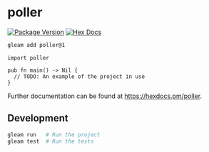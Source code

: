 # poller

[![Package Version](https://img.shields.io/hexpm/v/poller)](https://hex.pm/packages/poller)
[![Hex Docs](https://img.shields.io/badge/hex-docs-ffaff3)](https://hexdocs.pm/poller/)

```sh
gleam add poller@1
```
```gleam
import poller

pub fn main() -> Nil {
  // TODO: An example of the project in use
}
```

Further documentation can be found at <https://hexdocs.pm/poller>.

## Development

```sh
gleam run   # Run the project
gleam test  # Run the tests
```
